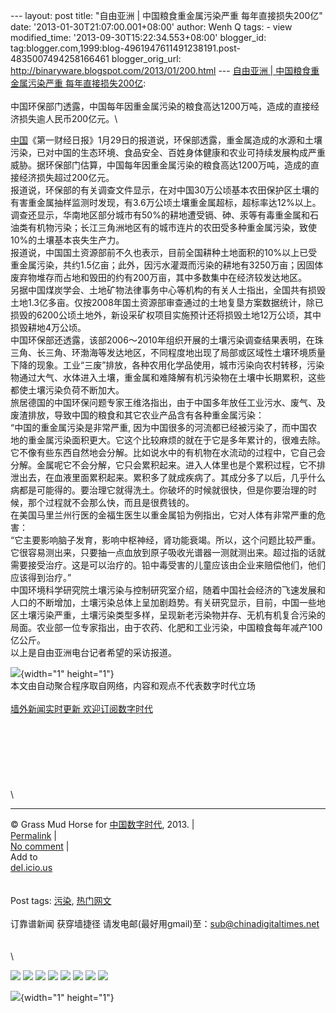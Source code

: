 --- layout: post title: "自由亚洲 | 中国粮食重金属污染严重
每年直接损失200亿" date: '2013-01-30T21:07:00.001+08:00' author: Wenh Q
tags: - view modified\_time: '2013-09-30T15:22:34.553+08:00'
blogger\_id:
tag:blogger.com,1999:blog-4961947611491238191.post-4835007494258166461
blogger\_orig\_url: http://binaryware.blogspot.com/2013/01/200.html ---
[自由亚洲 | 中国粮食重金属污染严重
每年直接损失200亿](http://feedproxy.google.com/~r/chinagfwblog/~3/UJw94tXvWng/):\
\
中国环保部门透露，中国每年因重金属污染的粮食高达1200万吨，造成的直接经济损失逾人民币200亿元。\
<div>

[中国](https://meilizhongguo.biz/chinese/tag/%e4%b8%ad%e5%9b%bd/?category=19168 "标签 中国 下的日志")《第一财经日报》1月29日的报道说，环保部透露，重金属造成的水源和土壤污染，已对中国的生态环境、食品安全、百姓身体健康和农业可持续发展构成严重威胁。据环保部门估算，中国每年因重金属污染的粮食高达1200万吨，造成的直接经济损失超过200亿元。\
报道说，环保部的有关调查文件显示，在对中国30万公顷基本农田保护区土壤的有害重金属抽样监测时发现，有3.6万公顷土壤重金属超标，超标率达12%以上。调查还显示，华南地区部分城市有50%的耕地遭受镉、砷、汞等有毒重金属和石油类有机物污染；长江三角洲地区有的城市连片的农田受多种重金属污染，致使10%的土壤基本丧失生产力。\
报道说，中国国土资源部前不久也表示，目前全国耕种土地面积的10%以上已受重金属污染，共约1.5亿亩；此外，因污水灌溉而污染的耕地有3250万亩；因固体废弃物堆存而占地和毁田的约有200万亩，其中多数集中在经济较发达地区。\
另据中国煤炭学会、土地矿物法律事务中心等机构的有关人士指出，全国共有损毁土地1.3亿多亩。仅按2008年国土资源部审查通过的土地复垦方案数据统计，除已损毁的6200公顷土地外，新设采矿权项目实施预计还将损毁土地12万公顷，其中损毁耕地4万公顷。\
中国环保部还透露，该部2006～2010年组织开展的土壤污染调查结果表明，在珠三角、长三角、环渤海等发达地区，不同程度地出现了局部或区域性土壤环境质量下降的现象。工业“三废”排放，各种农用化学品使用，城市污染向农村转移，污染物通过大气、水体进入土壤，重金属和难降解有机污染物在土壤中长期累积，这些都使土壤污染负荷不断加大。\
旅居德国的中国环保问题专家王维洛指出，由于中国多年放任工业污水、废气、及废渣排放，导致中国的粮食和其它农业产品含有各种重金属污染：\
“中国的重金属污染是非常严重,
因为中国很多的河流都已经被污染了，而中国农地的重金属污染面积更大。它这个比较麻烦的就在于它是多年累计的，很难去除。它不像有些东西自然地会分解。比如说水中的有机物在水流动的过程中，它自己会分解。金属呢它不会分解，它只会累积起来。进入人体里也是个累积过程，它不排泄出去，在血液里面累积起来。累积多了就成疾病了。其成分多了以后，几乎什么病都是可能得的。要治理它就得洗土。你破坏的时候就很快，但是你要治理的时候，那个过程就不会那么快，而且是很费钱的。\
在美国马里兰州行医的金福生医生以重金属铅为例指出，它对人体有非常严重的危害：\
“它主要影响脑子发育，影响中枢神经，肾功能衰竭。所以，这个问题比较严重。它很容易测出来，只要抽一点血放到原子吸收光谱器一测就测出来。超过指的话就需要接受治疗。这是可以治疗的。铅中毒受害的儿童应该由企业来赔偿他们，他们应该得到治疗。”\
中国环境科学研究院土壤污染与控制研究室介绍，随着中国社会经济的飞速发展和人口的不断增加，土壤污染总体上呈加剧趋势。有关研究显示，目前，中国一些地区土壤污染严重，土壤污染类型多样，呈现新老污染物并存、无机有机复合污染的局面。农业部一位专家指出，由于农药、化肥和工业污染，中国粮食每年减产100亿公斤。\
以上是自由亚洲电台记者希望的采访报道。

</div>

![](http://pixel.quantserve.com/pixel/p-89EKCgBk8MZdE.gif){width="1"
height="1"}\
本文由自动聚合程序取自网络，内容和观点不代表数字时代立场\
\
[墙外新闻实时更新 欢迎订阅数字时代](http://eepurl.com/mstlf)\
\
\
\
\
\
\
\
\

------------------------------------------------------------------------

© Grass Mud Horse for [中国数字时代](https://meilizhongguo.biz/chinese),
2013. |\
[Permalink](https://meilizhongguo.biz/chinese/2013/01/%e8%87%aa%e7%94%b1%e4%ba%9a%e6%b4%b2-%e4%b8%ad%e5%9b%bd%e7%b2%ae%e9%a3%9f%e9%87%8d%e9%87%91%e5%b1%9e%e6%b1%a1%e6%9f%93%e4%b8%a5%e9%87%8d-%e6%af%8f%e5%b9%b4%e7%9b%b4%e6%8e%a5%e6%8d%9f%e5%a4%b1200/)
|\
[No
comment](https://meilizhongguo.biz/chinese/2013/01/%e8%87%aa%e7%94%b1%e4%ba%9a%e6%b4%b2-%e4%b8%ad%e5%9b%bd%e7%b2%ae%e9%a3%9f%e9%87%8d%e9%87%91%e5%b1%9e%e6%b1%a1%e6%9f%93%e4%b8%a5%e9%87%8d-%e6%af%8f%e5%b9%b4%e7%9b%b4%e6%8e%a5%e6%8d%9f%e5%a4%b1200/#comments)
|\
Add to\
[del.icio.us](http://del.icio.us/post?url=https://meilizhongguo.biz/chinese/2013/01/%e8%87%aa%e7%94%b1%e4%ba%9a%e6%b4%b2-%e4%b8%ad%e5%9b%bd%e7%b2%ae%e9%a3%9f%e9%87%8d%e9%87%91%e5%b1%9e%e6%b1%a1%e6%9f%93%e4%b8%a5%e9%87%8d-%e6%af%8f%e5%b9%b4%e7%9b%b4%e6%8e%a5%e6%8d%9f%e5%a4%b1200/&title=%E8%87%AA%E7%94%B1%E4%BA%9A%E6%B4%B2%20%7C%20%E4%B8%AD%E5%9B%BD%E7%B2%AE%E9%A3%9F%E9%87%8D%E9%87%91%E5%B1%9E%E6%B1%A1%E6%9F%93%E4%B8%A5%E9%87%8D%20%20%E6%AF%8F%E5%B9%B4%E7%9B%B4%E6%8E%A5%E6%8D%9F%E5%A4%B1200%E4%BA%BF)\
\
\
Post tags:
[污染](https://meilizhongguo.biz/chinese/tag/%e6%b1%a1%e6%9f%93/?category=19168),
[热门网文](https://meilizhongguo.biz/chinese/tag/%e7%83%ad%e9%97%a8%e7%bd%91%e6%96%87/?category=19168)\
\
订靠谱新闻 获穿墙捷径
请发电邮(最好用gmail)至：sub@chinadigitaltimes.net\
\
\
\
<div>

[![](http://feeds.feedburner.com/~ff/chinagfwblog?d=yIl2AUoC8zA)](http://feeds.feedburner.com/~ff/chinagfwblog?a=UJw94tXvWng:afyXKEHtyWA:yIl2AUoC8zA)
[![](http://feeds.feedburner.com/~ff/chinagfwblog?i=UJw94tXvWng:afyXKEHtyWA:-BTjWOF_DHI)](http://feeds.feedburner.com/~ff/chinagfwblog?a=UJw94tXvWng:afyXKEHtyWA:-BTjWOF_DHI)
[![](http://feeds.feedburner.com/~ff/chinagfwblog?i=UJw94tXvWng:afyXKEHtyWA:F7zBnMyn0Lo)](http://feeds.feedburner.com/~ff/chinagfwblog?a=UJw94tXvWng:afyXKEHtyWA:F7zBnMyn0Lo)
[![](http://feeds.feedburner.com/~ff/chinagfwblog?i=UJw94tXvWng:afyXKEHtyWA:V_sGLiPBpWU)](http://feeds.feedburner.com/~ff/chinagfwblog?a=UJw94tXvWng:afyXKEHtyWA:V_sGLiPBpWU)
[![](http://feeds.feedburner.com/~ff/chinagfwblog?d=qj6IDK7rITs)](http://feeds.feedburner.com/~ff/chinagfwblog?a=UJw94tXvWng:afyXKEHtyWA:qj6IDK7rITs)
[![](http://feeds.feedburner.com/~ff/chinagfwblog?d=l6gmwiTKsz0)](http://feeds.feedburner.com/~ff/chinagfwblog?a=UJw94tXvWng:afyXKEHtyWA:l6gmwiTKsz0)
[![](http://feeds.feedburner.com/~ff/chinagfwblog?i=UJw94tXvWng:afyXKEHtyWA:gIN9vFwOqvQ)](http://feeds.feedburner.com/~ff/chinagfwblog?a=UJw94tXvWng:afyXKEHtyWA:gIN9vFwOqvQ)
[![](http://feeds.feedburner.com/~ff/chinagfwblog?d=TzevzKxY174)](http://feeds.feedburner.com/~ff/chinagfwblog?a=UJw94tXvWng:afyXKEHtyWA:TzevzKxY174)

</div>

![](http://feeds.feedburner.com/~r/chinagfwblog/~4/UJw94tXvWng){width="1"
height="1"}
